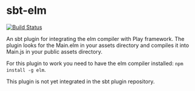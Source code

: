 sbt-elm
=======

[![Build Status](https://api.travis-ci.org/sutiialex/sbt-elm.png?branch=master)](https://travis-ci.org/sutiialex/sbt-elm)

An sbt plugin for integrating the elm compiler with Play framework. The plugin looks
for the Main.elm in your assets directory and compiles it into Main.js in your public
assets directory.

For this plugin to work you need to have the elm compiler installed: `npm install -g elm`.

This plugin is not yet integrated in the sbt plugin repository.
